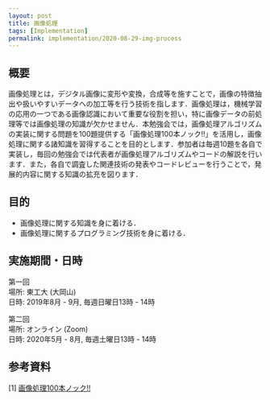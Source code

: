 ```yaml
---
layout: post
title: 画像処理
tags: [Implementation]
permalink: implementation/2020-08-29-img-process
---
```


## 概要
画像処理とは，デジタル画像に変形や変換，合成等を施すことで，画像の特徴抽出や扱いやすいデータへの加工等を行う技術を指します．画像処理は，機械学習の応用の一つである画像認識において重要な役割を担い，特に画像データの前処理等では画像処理の知識が欠かせません．本勉強会では，画像処理アルゴリズムの実装に関する問題を100題提供する「画像処理100本ノック!!」を活用し，画像処理に関する諸知識を習得することを目的とします．参加者は毎週10題を各自で実装し，毎回の勉強会では代表者が画像処理アルゴリズムやコードの解説を行います．また，各自で調査した関連技術の発表やコードレビューを行うことで，発展的内容に関する知識の拡充を図ります．

## 目的
- 画像処理に関する知識を身に着ける．
- 画像処理に関するプログラミング技術を身に着ける．

## 実施期間・日時
第一回 \
場所: 東工大 (大岡山) \
日時: 2019年8月 - 9月, 毎週日曜日13時 - 14時

第二回 \
場所: オンライン (Zoom) \
日時: 2020年5月 - 8月, 毎週土曜日13時 - 14時

## 参考資料
[1] [画像処理100本ノック!!](https://yoyoyo-yo.github.io/Gasyori100knock/)